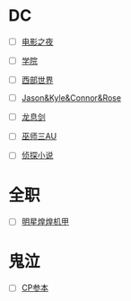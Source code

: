 # DC

- [ ] [电影之夜](DC/Wayne庄园的电影之夜.md)

- [ ] [学院](DC/星舰学院51系.md)

- [ ] [西部世界](DC/黄粱.md)

- [ ] [Jason&Kyle&Connor&Rose](DC/DIC.md)

- [ ] [龙息剑](DC/龙息剑.md)

- [ ] [巫师三AU](DC/委托：荒宅里的鲜血.md)

- [ ] [侦探小说](DC/蝙蝠洞里的惨案.md)

# 全职

- [ ] [明星煌煌机甲](QZ/明星煌煌.md)

# 鬼泣

- [ ] [CP参本](DMC/Q.E.D..md)
